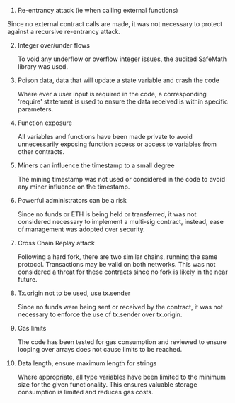 1. Re-entrancy attack (ie when calling external functions)

Since no external contract calls are made, it was not necessary to protect against a recursive re-entrancy attack.

2. Integer over/under flows

   To void any underflow or overflow integer issues, the audited SafeMath library was used.

3. Poison data, data that will update a state variable and crash the code

   Where ever a user input is required in the code, a corresponding 'require' statement is used to ensure the data received is within specific parameters.

4. Function exposure

   All variables and functions have been made private to avoid unnecessarily exposing function access or access to variables from other contracts.

5. Miners can influence the timestamp to a small degree

   The mining timestamp was not used or considered in the code to avoid any miner influence on the timestamp.

6. Powerful administrators can be a risk

   Since no funds or ETH is being held or transferred, it was not considered necessary to implement a multi-sig contract, instead, ease of management was adopted over security.

7. Cross Chain Replay attack

   Following a hard fork, there are two similar chains, running the same protocol. Transactions may be valid on both networks. This was not considered a threat for these contracts since no fork is likely in the near future.

8. Tx.origin not to be used, use tx.sender

   Since no funds were being sent or received by the contract, it was not necessary to enforce the use of tx.sender over tx.origin.

9. Gas limits

   The code has been tested for gas consumption and reviewed to ensure looping over arrays does not cause limits to be reached.

10. Data length, ensure maximum length for strings

    Where appropriate, all type variables have been limited to the minimum size for the given functionality. This ensures valuable storage consumption is limited and reduces gas costs.
